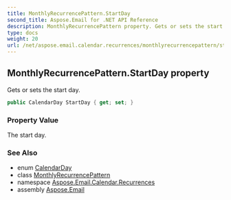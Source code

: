 ```yaml
---
title: MonthlyRecurrencePattern.StartDay
second_title: Aspose.Email for .NET API Reference
description: MonthlyRecurrencePattern property. Gets or sets the start day
type: docs
weight: 20
url: /net/aspose.email.calendar.recurrences/monthlyrecurrencepattern/startday/
---
```

## MonthlyRecurrencePattern.StartDay property

Gets or sets the start day.

```csharp
public CalendarDay StartDay { get; set; }
```

### Property Value

The start day.

### See Also

* enum [CalendarDay](../../calendarday/)
* class [MonthlyRecurrencePattern](../)
* namespace [Aspose.Email.Calendar.Recurrences](../../monthlyrecurrencepattern/)
* assembly [Aspose.Email](../../../)


